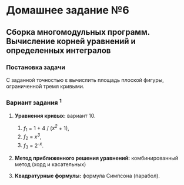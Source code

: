 # Домашнее задание №6
## Сборка многомодульных программ. Вычисление корней уравнений и определенных интегралов

### Постановка задачи
С заданной точностью ε вычислить площадь плоской фигуры, ограниченной тремя кривыми.

### Вариант задания <sup>1</sup>
1. **Уравнения кривых:** вариант 10.
   1. <var>f</var><sub>1</sub> = 1 + 4 / (<var>x<sup>2</sup></var> + 1),
   2. <var>f</var><sub>2</sub> = <var>x<sup>3</sup></var>,
   3. <var>f</var><sub>3</sub> = 2<sup>-<var>x</var></sup>.

3. **Метод приближенного решения уравнений:** комбинированный метод (хорд и касательных)
4. **Квадратурные формулы:** формула Симпсона (парабол). 
